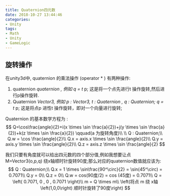 ```yaml
---
title: Quaternion四元数
date: 2018-10-27 13:44:46
categories:
- Unity
tags:
- Math
- Unity
- GameLogic
---
```

## 旋转操作

 在unity3d中, quaternion 的乘法操作 (operator  * ) 有两种操作:

1. quaternion *quaternion , 例如 q = t* p; 这是将一个点先进行t 操作旋转,然后进行p操作旋转.
2. Quaternion *Vector3, 例如 p : Vector3, t : Quaternion , q : Quaternion;    q = t* p; 这是将点p 进性t 操作旋转，即对一个向量进行旋转;

Quaternion 的基本数学方程为 :
$$
Q=\cos\frac{angle}{2}+i(x \times \sin \frac{a}{2})+j(y \times \sin \frac{a}{2})+k(z \times \sin \frac{a}{2}) \qquad(a 为旋转角度)\\
\\
Q : Quaternion;\\
Q.w = \cos \frac{angle}{2}\\
Q.x = axis.x \times \sin \frac{angle}{2}\\
Q.y = axis.y \times \sin \frac{angle}{2}\\
Q.z = axis.z \times \sin \frac{angle}{2}
$$

我们只要有角度就可以给出四元数的四个部分值,例如我想要让点M=Vector3(o,p,q) 绕x轴顺时针旋转90度;那么对应的quaternion数值就应该为:
$$
Q : Quaternion;\\
Q.x = 1 \times \sin\frac{90^\circ}{2} = \sin(45^\circ) = 0.7071\\
Q.y = 0\\
Q.z = 0\\
Q.w = cos(90度/2) = cos (45度) = 0.7071\\
Q = \left( 0.7071, 0 , 0 , 0.7071 \right)\\
m = Q \times m\\
\left(将点 m 绕 x轴 \left(1,0,0\right) 顺时针旋转了90度\right)
$$
